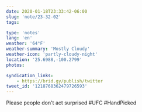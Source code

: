 ```yaml
---
date: 2020-01-18T23:33:42-06:00
slug: 'note/23-32-02'
tags:

type: 'notes'
lang: 'en'
weather: '64°F'
weather-summary: 'Mostly Cloudy'
weather-icon: 'partly-cloudy-night'
location: '25.6988,-100.2799'
photos:

syndication_links:
    - https://brid.gy/publish/twitter
tweet_id: '1218768362479726593'
---
```

Please people don't act surprised
#UFC #HandPicked